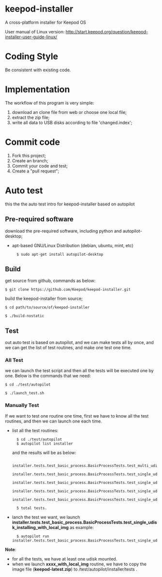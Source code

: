 keepod-installer
================

A cross-platform installer for Keepod OS

User manual of Linux version:
http://start.keepod.org/question/keepod-installer-user-guide-linux/

# Coding Style

Be consistent with existing code.

# Implementation

The workflow of this program is very simple:

1. download an clone file from web or choose one local file;
2. extract the zip file;
3. write all data to USB disks according to file 'changed.index';

# Commit code

1. Fork this project;
2. Create an branch;
3. Commit your code and test;
4. Create a "pull request";

# Auto test

this the the auto test intro for keepod-installer based on autopilot 

## Pre-required software

download the pre-required software, including python and autopilot-desktop;

* apt-based GNU/Linux Distribution (debian, ubuntu, mint, etc)
    
        $ sudo apt-get install autopilot-desktop

## Build

get source from github, commands as below:

    $ git clone https://github.com/Keepod/keepod-installer.git

build the keepod-installer from source;
   
    $ cd path/to/source/of/keepod-installer
    
    $ ./build-nostatic
   
## Test

out auto test is based on autopilot, and we can make tests all by once, 
and we can get the list of test routines, and make one test one time.

### All Test

we can launch the test script and then all the tests will be executed one by one.
Below is the commands that we need:

    $ cd ./test/autopilot
    
    $ ./launch_test.sh

### Manually Test

If we want to test one routine one time, first we have to know all the test routines, 
and then we can launch one each time.

* list all the test routines:
    
        $ cd ./test/autopilot
        $ autopilot list installer
    
    and the results will be as below:

        installer.tests.test_basic_process.BasicProcessTests.test_multi_udisk_installing_with_local_img
        installer.tests.test_basic_process.BasicProcessTests.test_single_udisk_downloading_cancel_and_continue_with_net_image
        installer.tests.test_basic_process.BasicProcessTests.test_single_udisk_installing_with_local_img
        installer.tests.test_basic_process.BasicProcessTests.test_single_udisk_md5_check
        installer.tests.test_basic_process.BasicProcessTests.test_single_udisk_writting_cancel_and_continue_with_local_img
        
        5 total tests.


* lanch the test we want, we launch **installer.tests.test_basic_process.BasicProcessTests.test_single_udisk_installing_with_local_img** as example:

        $ autopilot run installer.tests.test_basic_process.BasicProcessTests.test_single_udisk_installing_with_local_img
    
**Note**:

* for all the tests, we have at least one udisk mounted.
* when we launch  **xxxx_with_local_img** routine, we have to copy the image file (**keepod-latest.zip**) to /test/autopilot/installer/tests .
